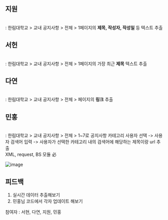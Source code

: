 ## 지원
<br> : 한림대학교 > 교내 공지사항 > 전체 > 1페이지의 **제목, 작성자, 작성일** 등 텍스트 추출

## 서헌
<br> : 한림대학교 > 교내 공지사항 > 전체 > 1페이지의 가장 최근 **제목** 텍스트 추출

## 다연
<br> : 한림대학교 > 교내 공지사항 > 전체 > 페이지의 **링크** 추출

## 민홍
<br> : 한림대학교 > 교내 공지사항 > 전체 > 1~7로 공지사항 카테고리 사용자 선택 -> 사용자 검색어 입력 -> 사용자가 선택한 카테고리 내의 검색어에 해당하는 제목이랑 url 추출
<br> XML, request, BS 모듈 必

![image](https://user-images.githubusercontent.com/65763622/192450011-d64b64a5-f7fb-46e0-b227-ef55ce79dbf5.png)

## 피드백
1. 실시간 데이터 추출해보기
2. 민홍님 코드에서 각자 업데이트 해보기


참여자 : 서현, 다연, 지원, 민홍

